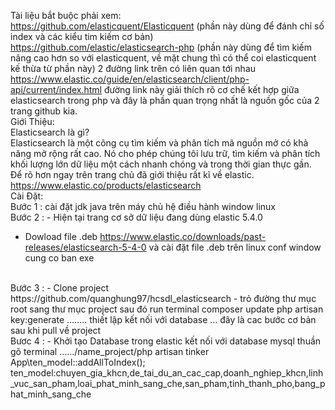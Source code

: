 Tài liệu bắt buộc phải xem:
<br>
https://github.com/elasticquent/Elasticquent (phần này dùng để đánh chỉ số index và các kiểu tim kiếm cơ bản)
<br>
https://github.com/elastic/elasticsearch-php  (phần này dùng để tìm kiếm nâng cao hơn so với elasticquent, về mặt chung thì có thể coi elasticquent kế thừa từ phần này)
2 đường link trên có liên quan tới nhau
<br>
https://www.elastic.co/guide/en/elasticsearch/client/php-api/current/index.html
đường link này giải thích rõ cơ chế kết hợp giữa elasticsearch trong php và đây là phần quan trọng nhất là nguồn gốc của 2 trang github kia.
<br>
Giới Thiệu:
<br>
Elasticsearch là gì?
<br>
	Elasticsearch là một công cụ tìm kiếm và phân tích mã nguồn mở có khả năng mở rộng rất cao. Nó cho phép chúng tôi lưu trữ, tìm kiếm và phân tích khối lượng lớn dữ liệu một cách nhanh chóng và trong thời gian thực gần.
	Để rõ hơn ngay trên trang chủ đã giới thiệu rất kĩ về elastic.
	https://www.elastic.co/products/elasticsearch
<br>
Cài Đặt:
<br>
Bước 1 : cài đặt jdk java trên máy chủ hệ điều hành window linux
<br>
Bước 2 : - Hiện tại trang cơ sở dữ liệu đang dùng elastic 5.4.0
<br>
- Dowload file .deb https://www.elastic.co/downloads/past-releases/elasticsearch-5-4-0 và cài đặt file .deb trên linux conf window cung co ban exe

<br>
Bước 3 : - Clone project https://github.com/quanghung97/hcsdl_elasticsearch
- trỏ đường thư mục root sang thư mục project sau đó run terminal
composer update
php artisan key:generate
……..
thiết lập kết nối với database …
đây là cac bước cơ bản sau khi pull về project
<br>
Bươc 4 : - Khởi tạo Database trong elastic kết nối với database mysql thuần
gõ terminal
……/name_project/php artisan tinker
	App\ten_model::addAllToIndex();
ten_model:chuyen_gia_khcn,de_tai_du_an_cac_cap,doanh_nghiep_khcn,linh_vuc_san_pham,loai_phat_minh_sang_che,san_pham,tinh_thanh_pho,bang_phat_minh_sang_che
